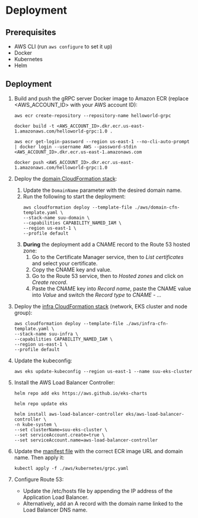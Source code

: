 # Deployment

## Prerequisites
- AWS CLI (run `aws configure` to set it up)
- Docker
- Kubernetes
- Helm


## Deployment
1. Build and push the gRPC server Docker image to Amazon ECR (replace <AWS_ACCOUNT_ID> with your AWS account ID):
    ```
    aws ecr create-repository --repository-name helloworld-grpc
    ```
    ```
    docker build -t <AWS_ACCOUNT_ID>.dkr.ecr.us-east-1.amazonaws.com/helloworld-grpc:1.0 .
    ```
    ```
    aws ecr get-login-password --region us-east-1 --no-cli-auto-prompt | docker login --username AWS --password-stdin <AWS_ACCOUNT_ID>.dkr.ecr.us-east-1.amazonaws.com
    ```
    ```
    docker push <AWS_ACCOUNT_ID>.dkr.ecr.us-east-1.amazonaws.com/helloworld-grpc:1.0
    ```

2. Deploy the [domain CloudFormation stack](./aws/domain-cfn-template.yaml):
    1. Update the `DomainName` parameter with the desired domain name.
    2. Run the following to start the deployment:
        ```
        aws cloudformation deploy --template-file ./aws/domain-cfn-template.yaml \
        --stack-name suu-domain \
        --capabilities CAPABILITY_NAMED_IAM \
        --region us-east-1 \
        --profile default
        ```
    3. **During** the deployment add a CNAME record to the Route 53 hosted zone:
        1. Go to the Certificate Manager service, then to *List certificates* and select your certificate.
        2. Copy the CNAME key and value.
        3. Go to the Route 53 service, then to *Hosted zones* and click on *Create record*.
        4. Paste the CNAME key into *Record name*, paste the CNAME value into *Value* and switch the *Record type* to *CNAME - ...*

3. Deploy the [infra CloudFormation stack](./aws/infra-cfn-template.yaml) (network, EKS cluster and node group):
    ```
    aws cloudformation deploy --template-file ./aws/infra-cfn-template.yaml \
    --stack-name suu-infra \
    --capabilities CAPABILITY_NAMED_IAM \
    --region us-east-1 \
    --profile default
    ```

4. Update the kubeconfig:
    ```
    aws eks update-kubeconfig --region us-east-1 --name suu-eks-cluster
    ```

5. Install the AWS Load Balancer Controller:
    ```
    helm repo add eks https://aws.github.io/eks-charts
    ```
    ```
    helm repo update eks
    ```
    ```
    helm install aws-load-balancer-controller eks/aws-load-balancer-controller \
    -n kube-system \
    --set clusterName=suu-eks-cluster \
    --set serviceAccount.create=true \
    --set serviceAccount.name=aws-load-balancer-controller 
    ```

6. Update the [manifest file](./aws/kubernetes/grpc.yaml) with the correct ECR image URL and domain name. Then apply it:
    ```
    kubectl apply -f ./aws/kubernetes/grpc.yaml
    ```

7. Configure Route 53:
    - Update the /etc/hosts file by appending the IP address of the Application Load Balancer.
    - Alternatively, add an A record with the domain name linked to the Load Balancer DNS name.
